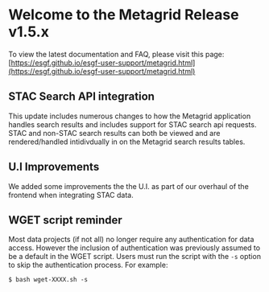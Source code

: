 # Welcome to the Metagrid Release v1.5.x

To view the latest documentation and FAQ, please visit this page:
[https://esgf.github.io/esgf-user-support/metagrid.html](https://esgf.github.io/esgf-user-support/metagrid.html)

## STAC Search API integration

This update includes numerous changes to how the Metagrid application handles search results and includes support for STAC search api requests. STAC and non-STAC search results can both be viewed and are rendered/handled intidivdually in on the Metagrid search results tables.

## U.I Improvements

We added some improvements the the U.I. as part of our overhaul of the frontend when integrating STAC data.

## WGET script reminder

Most data projects (if not all) no longer require any authentication for data access. However the inclusion of authentication was previously assumed to be a default in the WGET script. Users must run the script with the `-s` option to skip the authentication process. For example:

```
$ bash wget-XXXX.sh -s
```
